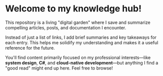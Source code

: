 # Welcome to my knowledge hub!

This repository is a living "digital garden" where I save and summarize compelling articles, posts, and documentation I encounter.

Instead of just a list of links, I add brief summaries and key takeaways for each entry. This helps me solidify my understanding and makes it a useful reference for the future.

You'll find content primarily focused on my professional interests—like **system design**, **C#**, and **cloud-native development**—but anything I find a "good read" might end up here. Feel free to browse!
